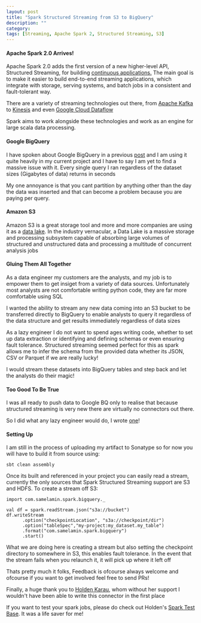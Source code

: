 ```yaml
---
layout: post
title: "Spark Structured Streaming from S3 to BigQuery"
description: ""
category:
tags: [Streaming, Apache Spark 2, Structured Streaming, S3]
---
```


#### Apache Spark 2.0 Arrives!
Apache Spark 2.0 adds the first version of a new higher-level API, Structured Streaming, for building [continuous applications.](https://databricks.com/blog/2016/07/28/continuous-applications-evolving-streaming-in-apache-spark-2-0.html) The main goal is to make it easier to build end-to-end streaming applications, which integrate with storage, serving systems, and batch jobs in a consistent and fault-tolerant way.

There are a variety of streaming technologies out there, from [Apache Kafka](https://kafka.apache.org/) to [Kinesis](https://aws.amazon.com/kinesis/streams/) and even [Google Cloud Dataflow](https://cloud.google.com/dataflow/)

Spark aims to work alongside these technologies and work as an engine for large scala data processing.

#### Google BigQuery
I have spoken about Google BigQuery in a previous [post](http://samelamin.github.io/2016/11/28/Is-The-DBA-Role-Dead.html) and I am using it quite heavily in my current project and I have to say I am yet to find a massive issue with it. Every single query I ran regardless of the dataset sizes (Gigabytes of data) returns in seconds

My one annoyance is that you cant partition by anything other than the day the data was inserted and that can become a problem because you are paying per query.

#### Amazon S3
Amazon S3 is a great storage tool and more and more companies are using it as a [data lake](https://aws.amazon.com/blogs/big-data/introducing-the-data-lake-solution-on-aws/). In the industry vernacular, a Data Lake is a massive storage and processing subsystem capable of absorbing large volumes of structured and unstructured data and processing a multitude of concurrent analysis jobs

#### Gluing Them All Together
As a data engineer my customers are the analysts, and my job is to empower them to get insiget from a variety of data sources. Unfortunately most analysts are not comfortable writing python code, they are far more comfortable using SQL

I wanted the ability to stream any new data coming into an S3 bucket to be transferred directly to BigQuery to enable analysts to query it regardless of the data structure and get results immediately regardless of data sizes

As a lazy engineer I do not want to spend ages writing code, whether to set up data extraction or identifying and defining schemas or even ensuring fault tolerance. Structured streaming seemed perfect for this as spark allows me to infer the schema from the provided data whether its JSON, CSV or Parquet if we are really lucky!

I would stream these datasets into BigQuery tables and step back and let the analysts do their magic!

####  Too Good To Be True

I was all ready to push data to Google BQ only to realise that because structured streaming is very new there are virtually no connectors out there.

So I did what any lazy engineer would do, I wrote [one](https://github.com/samelamin/spark-bigquery)!

#### Setting Up
I am still in the process of uploading my artifact to Sonatype so for now you will have to build it from source using:
```
sbt clean assembly
```

Once its built and referenced in your project you can easily read a stream, currently the only sources that Spark Structured Streaming support are S3 and HDFS. To create a stream off S3:

```
import com.samelamin.spark.bigquery._

val df = spark.readStream.json("s3a://bucket")
df.writeStream
      .option("checkpointLocation", "s3a://checkpoint/dir")
      .option("tableSpec","my-project:my_dataset.my_table")
      .format("com.samelamin.spark.bigquery")
      .start()
```

What we are doing here is creating a stream but also setting the checkpoint directory to somewhere in S3, this enables fault tolerance. In the event that the stream fails when you relaunch it, it will pick up where it left off

Thats pretty much it folks, Feedback is ofcourse always welcome and ofcourse if you want to get involved feel free to send PRs!


Finally, a huge thank you to [Holden Karau](https://twitter.com/holdenkarau), whom without her support I wouldn't have been able to write this connector in the first place

If you want to test your spark jobs, please do check out Holden's [Spark Test Base](https://github.com/holdenk/spark-testing-base). It was a life saver for me!
